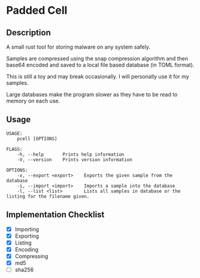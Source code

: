 Padded Cell
===
Description
---
A small rust tool for storing malware on any system safely.

Samples are compressed using the snap compression algorithm and then base64 encoded and saved to a local file based database (in TOML format).

This is still a toy and may break occasionally. I will personally use it for my samples.

Large databases make the program slower as they have to be read to memory on each use.

Usage
---

```
USAGE:
    pcell [OPTIONS]

FLAGS:
    -h, --help       Prints help information
    -V, --version    Prints version information

OPTIONS:
    -x, --export <export>    Exports the given sample from the database
    -i, --import <import>    Imports a sample into the database
    -l, --list <list>        Lists all samples in database or the listing for the filename given.
```

Implementation Checklist
---
- [x] Importing
- [x] Exporting
- [x] Listing
- [x] Encoding
- [x] Compressing
- [x] md5
- [ ] sha256
